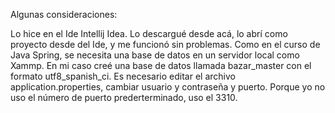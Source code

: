 Algunas consideraciones:

Lo hice en el Ide Intellij Idea. Lo descargué desde acá, lo abrí como proyecto desde del Ide, y me funcionó sin problemas.
Como en el curso de Java Spring, se necesita una base de datos en un servidor local como Xammp. En mi caso creé una base de datos llamada bazar_master con el formato utf8_spanish_ci.
Es necesario editar el archivo application.properties, cambiar usuario y contraseña y puerto. Porque yo no uso el número de puerto prederterminado, uso el 3310.
